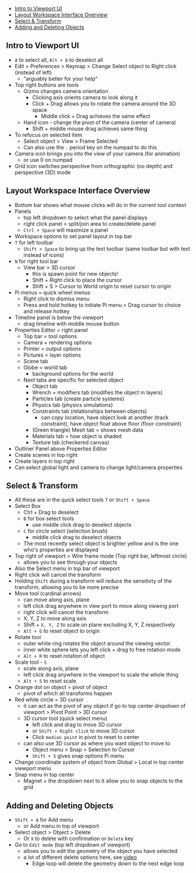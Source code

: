 - [Intro to Viewport UI](#intro-to-viewport-ui)
- [Layout Workspace Interface Overview](#layout-workspace-interface-overview)
- [Select & Transform](#select--transform)
- [Adding and Deleting Objects](#adding-and-deleting-objects)

## Intro to Viewport UI

- `A` to select all, `Alt + A` to deselect all
- Edit > Preferences > Keymap > Change Select object to Right click (instead of left)
  - "arguably better for your help"
- Top right buttons are tools
  - Gizmo changes camera orientation 
    - Clicking axis orients camera to look along it
    - Click + Drag allows you to rotate the camera around the 3D space
      - Middle click + Drag achieves the same effect
  - Hand icon - change the pivot of the camera (center of camera)
    - Shift + middle mouse drag achieves same thing
- To refocus on selected item
  - Select object > View > Frame Selected
  - Can also use the `.` period key on the numpad to do this
- Camera icon brings you into the view of your camera (for animation)
  - or use 0 on numpad
- Grid icon switches perspective from orthographic (no depth) and perspective (3D) mode

## Layout Workspace Interface Overview

- Bottom bar shows what mouse clicks will do in the current tool context
- Panels
  - top left dropdown to select what the panel displays
  - right click panel > split/join area to create/delete panel
  - `Ctrl + Space` will maximize a panel
- Workspace options to set panel layout in top bar
- `T` for left toolbar
  - `Shift + Space` to bring up the text toolbar (same toolbar but with text instead of icons)
- `N` for right tool bar
  - View bar > 3D cursor 
    - this is spawn point for new objects!
    - Shift + Right click to place the cursor
    - Shift + S > Cursor to World origin to reset cursor to origin
- Pi menus = quick wheel menus 
  - Right click to dismiss menu
  - Press and hold hotkey to initiate Pi menu > Drag cursor to choice and release hotkey
- Timeline panel is below the viewport
  - drag timeline with middle mouse button
- Properties Editor = right panel
  - Top bar = tool options 
  - Camera = rendering options
  - Printer = output options
  - Pictures = layer options
  - Scene tab
  - Globe = world tab
    - background options for the world
  - Next tabs are specific for selected object
    - Object tab
    - Wrench = modifiers tab (modifies the object in layers)
    - Particles tab (create particle systems)
    - Physics tab (physics simulations)
    - Constraints tab (relationships between objects)
      - can copy location, have object look at another (track constraint), have object float above floor (floor constraint)
    - (Green triangle) Mesh tab = shows mesh data
    - Materials tab = how object is shaded
    - Texture tab (checkered canvas)
- Outliner Panel above Properties Editor
- Create scenes in top right
- Create layers in top right
- Can select global light and camera to change light/camera properties

## Select & Transform

- All these are in the quick select tools `T` or `Shift + Space`
- Select Box
  - Ctrl + Drag to deselect
  - `B` for box select tools
    - use middle click drag to deselect objects
  - `C` for circle select (selection brush)
    - middle click drag to deselect objects
  - The most recently select object is brighter yellow and is the one who's properties are displayed
- Top right of viewport > Wire frame mode (Top right bar, leftmost circle)
  - allows you to see through your objects
- Also the Select menu in top bar of viewport
- Right click will cancel the transform
- Holding `Shift` during a transform will reduce the sensitivty of the transform, allowing you to be more precise
- Move tool (cardinal arrows)
  - can move along axis, plane
  - left click drag anywhere in view port to move along viewing port
  - right click will cancel the transform
  - X, Y, Z to move along axis
  - Shift + `X, Y, Z` to scale on plane excluding X, Y, Z respectively
  - `Alt + G` to reset object to origin
- Rotate tool
  - outer white ring rotates the object around the viewing vector
  - inner white sphere lets you left click + drag to free rotation mode
  - `Alt + R` to reset rotation of object
- Scale tool - `S`
  - scale along axis, plane
  - left click drag anywhere in the viewport to scale the whole thing
  - `Alt + S` to reset scale
- Orange dot on object = pivot of object
  - pivot of which all transforms happen
- Red white circle = 3D cursor
  - it can act as the pivot of any object if go to top center dropdown of viewport > Pivot Point > 3D cursor
  - 3D cursor tool (quick select menu)
    - left click and drag to move 3D cursor
    - or `Shift + Right click` to move 3D cursor
    - Click `median point` in pivot to reset to center
  - can also use 3D cursor as where you want object to move to
    - Object menu > Snap > Selection to Cursor
    - `Shift + S` gives snap options Pi menu
- Change coordinate system of object from Global > Local in top center viewport menu
- Snap menu in top center
  - Magnet + the dropdown next to it allow you to snap objects to the grid

## Adding and Deleting Objects

- `Shift + A` for Add menu
  - or Add menu in top of viewport
- Select object > Object > Delete
  - Or `X` to delete with confirmation or `Delete` key
- Go to `Edit mode` (top left dropdown of viewport)
  - allows you to edit the geometry of the object you have selected
  - a lot of different delete options here, see [video](https://www.youtube.com/watch?v=JSAobQPRLwc&list=PLa1F2ddGya_-UvuAqHAksYnB0qL9yWDO6&index=5&ab_channel=Blender)
    - Edge loop will delete the geometry down to the next edge loop
